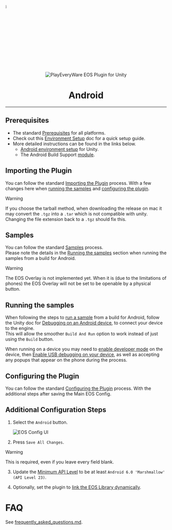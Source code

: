 <a href="/README.md"><img src="/com.playeveryware.eos/Documentation~/images/PlayEveryWareLogo.gif" alt="Lobby Screenshot" width="5%"/></a>

<div align="center"> <img src="/com.playeveryware.eos/Documentation~/images/EOSPluginLogo.png" alt="PlayEveryWare EOS Plugin for Unity" /> </div>

# <div align="center">Android</div>
---

## Prerequisites

* The standard <a href="/README.md#prerequisites">Prerequisites</a> for all platforms.
*  Check out this <a href="environment_setup_android.md#environment-setup-for-android">Environment Setup</a> doc for a quick setup guide.
*  More detailed instructions can be found in the links below.
    * <a href="https://docs.unity3d.com/2021.3/Documentation/Manual/android-sdksetup.html">Android environment setup</a> for Unity.
    * The Android Build Support <a href="https://docs.unity3d.com/hub/manual/AddModules.html">module</a>.

## Importing the Plugin


You can follow the standard <a href="/README.md#importing-the-plugin">Importing the Plugin</a> process. With a few changes here when <a href="#running-the-samples">running the samples</a> and <a href="#configuring-the-plugin">configuring the plugin</a>.
> [!WARNING]
> If you choose the tarball method, when downloading the release on mac it may convert the `.tgz` into a `.tar` which is not compatible with unity. Changing the file extension back to a `.tgz` should fix this.

## Samples

You can follow the standard <a href="/README.md#samples">Samples</a> process.   
Please note the details in the <a href="#running-the-samples">Running the samples</a> section when running the samples from a build for Android.  

> [!WARNING] 
> The EOS Overlay is not implemented yet. When it is (due to the limitations of phones) the EOS Overlay will not be set to be openable by a physical button.

## Running the samples

When following the steps to <a href="/README.md#running-the-samples">run a sample</a> from a build for Android, follow the Unity doc for <a href="https://docs.unity3d.com/2021.3/Documentation/Manual/android-sdksetup.html">Debugging on an Android device</a>, to connect your device to the engine.  
This will allow the smoother ```Build And Run``` option to work instead of just using the ```Build``` button.  

When running on a device you may need to <a href="https://developer.android.com/studio/debug/dev-options#enable">enable developer mode</a> on the device, then <a href="https://developer.android.com/studio/debug/dev-options#Enable-debugging">Enable USB debugging on your device</a>, as well as accepting any popups that appear on the phone during the process.

## Configuring the Plugin

You can follow the standard <a href="/README.md#configuring-the-plugin">Configuring the Plugin</a> process.  With the additional steps after saving the Main EOS Config.

## Additional Configuration Steps <a name="configuration-steps" />

1. Select the ```Android``` button.

    ![EOS Config UI](/com.playeveryware.eos/Documentation~/images/eosconfig_ui_android.gif)

2. Press ```Save All Changes```.

>[!WARNING] 
>This is required, even if you leave every field blank.

3. Update the <a href="https://docs.unity3d.com/2021.3/Documentation/Manual/class-PlayerSettingsAndroid.html">Minimum API Level</a> to be at least ```Android 6.0 'Marshmallow' (API Level 23)```.

4. Optionally, set the plugin to <a href="link_eos_library_settings.md">link the EOS Library dynamically</a>.


# FAQ



See [frequently_asked_questions.md](/com.playeveryware.eos/Documentation~/frequently_asked_questions.md).
